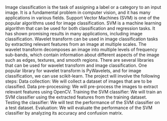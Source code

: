Image classification is the task of assigning a label or a category to an input image. It
is a fundamental problem in computer vision, and it has many applications in various
fields. Support Vector Machines (SVM) is one of the popular algorithms used for
image classification. SVM is a machine learning algorithm that can be used for both
classification and regression tasks. It has shown promising results in many
applications, including image classification.
Wavelet transform can be used in image classification tasks by extracting relevant
features from an image at multiple scales. The wavelet transform decomposes an
image into multiple levels of frequency sub-bands, which contain information about
different aspects of the image such as edges, textures, and smooth regions.
There are several libraries that can be used for wavelet transform and image
classification. One popular library for wavelet transform is PyWavelets, and for image
classification, we can use scikit-learn.
The project will involve the following steps:
Data collection: We will collect a dataset of images that are to be classified.
Data pre-processing: We will pre-process the images to extract relevant features
using OpenCV.
Training the SVM classifier: We will train an SVM classifier using the extracted
features from the training dataset.
Testing the classifier: We will test the performance of the SVM classifier on a test
dataset.
Evaluation: We will evaluate the performance of the SVM classifier by analyzing its
accuracy and confusion matrix.
